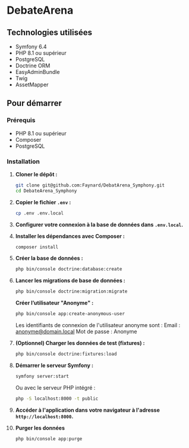# DebateArena

## Technologies utilisées

- Symfony 6.4  
- PHP 8.1 ou supérieur  
- PostgreSQL  
- Doctrine ORM  
- EasyAdminBundle  
- Twig  
- AssetMapper

## Pour démarrer

### Prérequis

- PHP 8.1 ou supérieur  
- Composer  
- PostgreSQL

### Installation

1. **Cloner le dépôt :**

    ```bash
    git clone git@github.com:Faynard/DebatArena_Symphony.git
    cd DebateArena_Symphony
    ```

2. **Copier le fichier `.env` :**

    ```bash
    cp .env .env.local
    ```

3. **Configurer votre connexion à la base de données dans `.env.local`.**

4. **Installer les dépendances avec Composer :**

    ```bash
    composer install
    ```

5. **Créer la base de données :**

    ```bash
    php bin/console doctrine:database:create
    ```

6. **Lancer les migrations de base de données :**

    ```bash
    php bin/console doctrine:migration:migrate
    ```

    **Créer l’utilisateur "Anonyme" :**

    ```bash
    php bin/console app:create-anonymous-user
    ```
    Les identifiants de connexion de l'utilisateur anonyme sont :
   Email : anonyme@domain.local
   Mot de passe : Anonyme

8. **(Optionnel) Charger les données de test (fixtures) :**

    ```bash
    php bin/console doctrine:fixtures:load
    ```

9. **Démarrer le serveur Symfony :**

    ```bash
    symfony server:start
    ```

    Ou avec le serveur PHP intégré :

    ```bash
    php -S localhost:8000 -t public
    ```

10. **Accéder à l'application dans votre navigateur à l'adresse `http://localhost:8000`.**

11. **Purger les données**
    ```bash
    php bin/console app:purge
    ```
